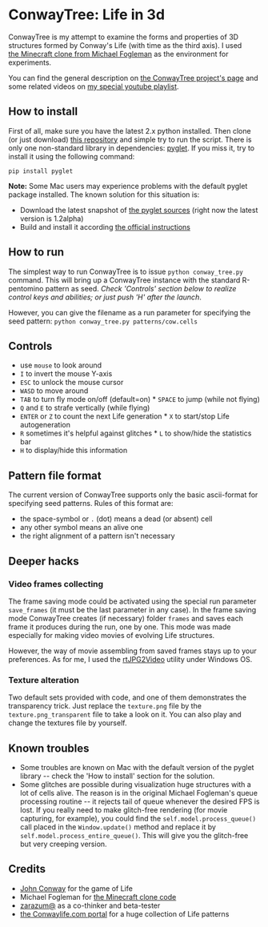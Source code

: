 ConwayTree: Life in 3d
======================

ConwayTree is my attempt to examine the forms and properties of 3D structures formed by Conway's Life (with time as the third axis). I used [the Minecraft clone from Michael Fogleman](https://github.com/fogleman/Minecraft) as the environment for experiments.

You can find the general description on [the ConwayTree project's page](http://altsoph.com/projects/conwaytree/) and some related videos on [my special youtube playlist](http://www.youtube.com/playlist?list=PLDpCMqzwZGlFhCfQLzHNfDwCJQiTHibeU).

How to install
--------------

First of all, make sure you have the latest 2.x python installed. Then clone (or just download) [this repository](https://github.com/altsoph/ConwayTree) and simple try to run the script. There is only one non-standard library in dependencies: [pyglet](https://code.google.com/p/pyglet). If you miss it, try to install it using the following command:

```shell
pip install pyglet
```

**Note:** Some Mac users may experience problems with the default pyglet package installed. The known solution for this situation is:
* Download the latest snapshot of [the  pyglet sources](https://code.google.com/p/pyglet) (right now the latest version is 1.2alpha)
* Build and install it according [the official instructions](http://www.pyglet.org/doc/programming_guide/installing_using_setup_py.html)

How to run
-----------

The simplest way to run ConwayTree is to issue `python conway_tree.py` command. This will bring up a ConwayTree instance with the standard R-pentomino pattern as seed. _Check 'Controls' section below to realize control keys and abilities; or just push 'H' after the launch_.

However, you can give the filename as a run parameter for specifying the seed pattern: `python conway_tree.py patterns/cow.cells`

Controls
--------

* use `mouse` to look around
* `I` to invert the mouse Y-axis
* `ESC` to unlock the mouse cursor
* `WASD` to move around
* `TAB` to turn fly mode on/off (default=on) * `SPACE` to jump (while not flying)
* `Q` and `E` to strafe vertically (while flying)
* `ENTER` or `Z` to count the next Life generation * `X` to start/stop Life autogeneration
* `R` sometimes it's helpful against glitches * `L` to show/hide the statistics bar
* `H` to display/hide this information

Pattern file format
-------------------
The current version of ConwayTree supports only the basic ascii-format for specifying seed patterns. Rules of this format are:

* the space-symbol or `.` (dot) means a dead (or absent) cell 
* any other symbol means an alive one
* the right alignment of a pattern isn't necessary

Deeper hacks
------------
### Video frames collecting
The frame saving mode could be activated using the special run parameter `save_frames` (it must be the last parameter in any case). In the frame saving mode ConwayTree creates (if necessary) folder `frames` and saves each frame it produces during the run, one by one. This mode was made especially for making video movies of evolving Life structures.

However, the way of movie assembling from saved frames stays up to your preferences. As for me, I used the [rtJPG2Video](http://orbisvitae.com/software/rtjpg2video/) utility under Windows OS.

### Texture alteration
Two default sets provided with code, and one of them demonstrates the transparency trick. Just replace the `texture.png` file by the `texture.png_transparent` file to take a look on it. You can also play and change the textures file by yourself.

Known troubles
--------------
* Some troubles are known on Mac with the default version of the pyglet library -- check the 'How to install' section for the solution.
* Some glitches are possible during visualization huge structures with a lot of cells alive. The reason is in the original Michael Fogleman's queue processing routine -- it rejects tail of queue whenever the desired FPS is lost. If you really need to make glitch-free rendering (for movie capturing, for example), you could find the `self.model.process_queue()` call placed in the `Window.update()` method and replace it by `self.model.process_entire_queue()`. This will give you the glitch-free but very creeping version.

Credits
-------
* [John Conway](http://en.wikipedia.org/wiki/John_Horton_Conway) for the game of Life 
* Michael Fogleman for [the Minecraft clone code](https://github.com/fogleman/Minecraft) 
* [zarazum@](https://twitter.com/zarazum) as a co-thinker and beta-tester 
* [the Conwaylife.com portal](http://www.conwaylife.com/) for a huge collection of Life patterns
